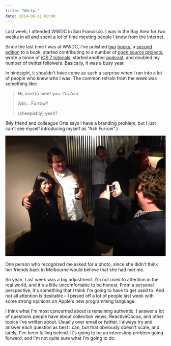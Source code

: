 ```yaml
---
title: "Whelp."
date: 2014-06-11 00:00
---
```


Last week, I attended WWDC in San Francisco. I was in the Bay Area for two weeks in all and spent a lot of time meeting people I know from the Internet.

Since the last time I was at WWDC, I've pulished [two](https://leanpub.com/iosfrp) [books](https://leanpub.com/your-first-ios-app), a [second edition](http://www.amazon.com/gp/product/B00IHZKDCU/ref=as_li_tl?ie=UTF8&camp=1789&creative=390957&creativeASIN=B00IHZKDCU&linkCode=as2&tag=ashfur-20) to a book, started contributing to a number of [open source projects](https://github.com/ashfurrow/), wrote a tonne of [iOS 7 tutorials](http://www.teehanlax.com/blog/author/ash/), started another [podcast](http://notificationcenter.tv), and doubled my number of twitter followers. Basically, it was a busy year.

<!-- more -->

In hindsight, it shouldn't have come as such a surprise when I ran into a lot of people who knew who I was. The common refrain from the week was something like:

> Hi, nice to meet you. I'm Ash.
> 
> Ash... Furrow?
> 
> (sheepishly) yeah?

(My friend and colleague Orta says I have a branding problem, but I just can't see myself introducing myself as "Ash Furrow".)

 ![](/img/import/blog/whelp/FC033F1F82AD4EEC89A67F06DDF4C18C.jpg)

One person who recognized me asked for a photo, since she didn't think her friends back in Melbourne would believe that she had met me.

So yeah. Last week was a big adjustment. I'm not used to attention in the real world, and it's a little uncomfortable to be honest. From a personal perspective, it's something that I think I'm going to have to get used to. And not all attention is desirable – I pissed off a lot of people last week with some strong opinions on Apple's new programming language.

I think what I'm most concerned about is remaining authentic. I answer a lot of questions people have about collection views, ReactiveCocoa, and other topics I've written about. Usually over email or twitter. I always try and answer each question as best I can, but that obviously doesn't scale, and lately, I've been falling behind. It's going to be an interesting problem going forward, and I'm not quite sure what I'm going to do.

